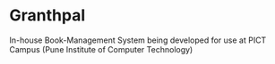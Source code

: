 
# Granthpal
In-house Book-Management System being developed for use at PICT Campus (Pune Institute of Computer Technology)
